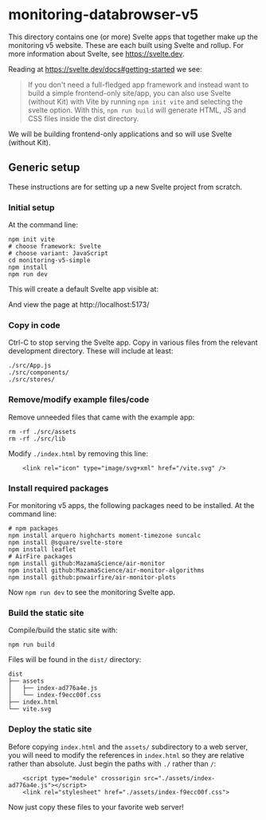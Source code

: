 # monitoring-databrowser-v5

This directory contains one (or more) Svelte apps that together make up the
monitoring v5 website. These are each built using Svelte and rollup. For
more information about Svelte, see https://svelte.dev.

Reading at https://svelte.dev/docs#getting-started we see:

> If you don't need a full-fledged app framework and instead want to build a
> simple frontend-only site/app, you can also use Svelte (without Kit) with Vite
> by running `npm init vite` and selecting the svelte option. With this,
> `npm run build` will generate HTML, JS and CSS files inside the dist directory.

We will be building frontend-only applications and so will use Svelte (without Kit).

## Generic setup

These instructions are for setting up a new Svelte project from scratch.

### Initial setup

At the command line:

```
npm init vite
# choose framework: Svelte
# choose variant: JavaScript
cd monitoring-v5-simple
npm install
npm run dev
```

This will create a default Svelte app visible at:

And view the page at http://localhost:5173/

### Copy in code

Ctrl-C to stop serving the Svelte app. Copy in various files from the relevant development directory. These will include at least:

```
./src/App.js
./src/components/
./src/stores/
```

### Remove/modify example files/code

Remove unneeded files that came with the example app:

```
rm -rf ./src/assets
rm -rf ./src/lib
```

Modify `./index.html` by removing this line:

```
    <link rel="icon" type="image/svg+xml" href="/vite.svg" />
```

### Install required packages

For monitoring v5 apps, the following packages need to be installed. At the
command line:

```
# npm packages
npm install arquero highcharts moment-timezone suncalc
npm install @square/svelte-store
npm install leaflet
# AirFire packages
npm install github:MazamaScience/air-monitor
npm install github:MazamaScience/air-monitor-algorithms
npm install github:pnwairfire/air-monitor-plots
```

Now `npm run dev` to see the monitoring Svelte app.

### Build the static site

Compile/build the static site with:

```
npm run build
```

Files will be found in the `dist/` directory:

```
dist
├── assets
│   ├── index-ad776a4e.js
│   └── index-f9ecc00f.css
├── index.html
└── vite.svg
```

### Deploy the static site

Before copying `index.html` and the `assets/` subdirectory to a web server, you
will need to modify the references in `index.html` so they are relative rather
than absolute. Just begin the paths with `./` rather than `/`:

```
    <script type="module" crossorigin src="./assets/index-ad776a4e.js"></script>
    <link rel="stylesheet" href="./assets/index-f9ecc00f.css">
```

Now just copy these files to your favorite web server!
